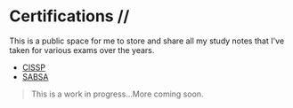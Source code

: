# Certifications //

This is a public space for me to store and share all my study notes that I've taken for various exams over the years. 

  - [CISSP](/CISSP/readme.md)
  - [SABSA](/SABSA/)
  
> This is a work in progress...More coming soon.

